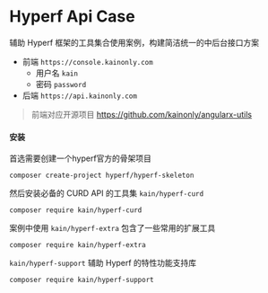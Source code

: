 # Hyperf Api Case

辅助 Hyperf 框架的工具集合使用案例，构建简洁统一的中后台接口方案

- 前端 `https://console.kainonly.com`
  - 用户名 `kain`
  - 密码 `password`
- 后端 `https://api.kainonly.com`

> 前端对应开源项目 https://github.com/kainonly/angularx-utils

#### 安装

首选需要创建一个hyperf官方的骨架项目

```shell
composer create-project hyperf/hyperf-skeleton
```

然后安装必备的 CURD API 的工具集 `kain/hyperf-curd`

```shell
composer require kain/hyperf-curd
```

案例中使用 `kain/hyperf-extra` 包含了一些常用的扩展工具

```shell
composer require kain/hyperf-extra
```

`kain/hyperf-support` 辅助 Hyperf 的特性功能支持库

```shell
composer require kain/hyperf-support
```